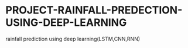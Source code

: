 # PROJECT-RAINFALL-PREDECTION-USING-DEEP-LEARNING
rainfall prediction using deep learning(LSTM,CNN,RNN)
